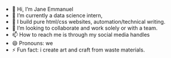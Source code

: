 - 👋 Hi, I’m Jane Emmanuel 
- 👀 I’m currently a data science intern, 
- 🌱 I build pure html/css websites, automation/technical writing.
- 💞️ I’m looking to collaborate and work solely or with a team.
- 📫 How to reach me is through my social media handles
- 😄 Pronouns: we
- ⚡ Fun fact: i create art and craft from waste materials.

<!---
jaind-ai/jaind-ai is a ✨ special ✨ repository because its `README.md` (this file) appears on your GitHub profile.
You can click the Preview link to take a look at your changes.
--->
